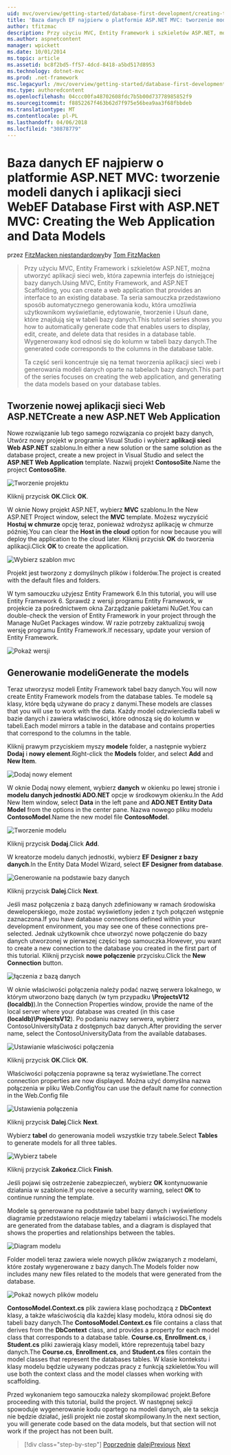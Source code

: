 ```yaml
---
uid: mvc/overview/getting-started/database-first-development/creating-the-web-application
title: 'Baza danych EF najpierw o platformie ASP.NET MVC: tworzenie modeli danych i aplikacji sieci Web | Dokumentacja firmy Microsoft'
author: tfitzmac
description: Przy użyciu MVC, Entity Framework i szkieletów ASP.NET, można utworzyć aplikacji sieci web, która zapewnia interfejs do istniejącej bazy danych. Ten samouczek seri...
ms.author: aspnetcontent
manager: wpickett
ms.date: 10/01/2014
ms.topic: article
ms.assetid: bc8f2bd5-ff57-4dcd-8418-a5bd517d8953
ms.technology: dotnet-mvc
ms.prod: .net-framework
msc.legacyurl: /mvc/overview/getting-started/database-first-development/creating-the-web-application
msc.type: authoredcontent
ms.openlocfilehash: 04ccc00fa48702608fdc7b5b00d73778985852f9
ms.sourcegitcommit: f8852267f463b62d7f975e56bea9aa3f68fbbdeb
ms.translationtype: MT
ms.contentlocale: pl-PL
ms.lasthandoff: 04/06/2018
ms.locfileid: "30878779"
---
```

<a name="ef-database-first-with-aspnet-mvc-creating-the-web-application-and-data-models"></a><span data-ttu-id="903d8-104">Baza danych EF najpierw o platformie ASP.NET MVC: tworzenie modeli danych i aplikacji sieci Web</span><span class="sxs-lookup"><span data-stu-id="903d8-104">EF Database First with ASP.NET MVC: Creating the Web Application and Data Models</span></span>
====================
<span data-ttu-id="903d8-105">przez [FitzMacken niestandardowy](https://github.com/tfitzmac)</span><span class="sxs-lookup"><span data-stu-id="903d8-105">by [Tom FitzMacken](https://github.com/tfitzmac)</span></span>

> <span data-ttu-id="903d8-106">Przy użyciu MVC, Entity Framework i szkieletów ASP.NET, można utworzyć aplikacji sieci web, która zapewnia interfejs do istniejącej bazy danych.</span><span class="sxs-lookup"><span data-stu-id="903d8-106">Using MVC, Entity Framework, and ASP.NET Scaffolding, you can create a web application that provides an interface to an existing database.</span></span> <span data-ttu-id="903d8-107">Ta seria samouczka przedstawiono sposób automatycznego generowania kodu, która umożliwia użytkownikom wyświetlanie, edytowanie, tworzenie i Usuń dane, które znajdują się w tabeli bazy danych.</span><span class="sxs-lookup"><span data-stu-id="903d8-107">This tutorial series shows you how to automatically generate code that enables users to display, edit, create, and delete data that resides in a database table.</span></span> <span data-ttu-id="903d8-108">Wygenerowany kod odnosi się do kolumn w tabeli bazy danych.</span><span class="sxs-lookup"><span data-stu-id="903d8-108">The generated code corresponds to the columns in the database table.</span></span>
> 
> <span data-ttu-id="903d8-109">Ta część serii koncentruje się na temat tworzenia aplikacji sieci web i generowania modeli danych oparte na tabelach bazy danych.</span><span class="sxs-lookup"><span data-stu-id="903d8-109">This part of the series focuses on creating the web application, and generating the data models based on your database tables.</span></span>


## <a name="create-a-new-aspnet-web-application"></a><span data-ttu-id="903d8-110">Tworzenie nowej aplikacji sieci Web ASP.NET</span><span class="sxs-lookup"><span data-stu-id="903d8-110">Create a new ASP.NET Web Application</span></span>

<span data-ttu-id="903d8-111">Nowe rozwiązanie lub tego samego rozwiązania co projekt bazy danych, Utwórz nowy projekt w programie Visual Studio i wybierz **aplikacji sieci Web ASP.NET** szablonu.</span><span class="sxs-lookup"><span data-stu-id="903d8-111">In either a new solution or the same solution as the database project, create a new project in Visual Studio and select the **ASP.NET Web Application** template.</span></span> <span data-ttu-id="903d8-112">Nazwij projekt **ContosoSite**.</span><span class="sxs-lookup"><span data-stu-id="903d8-112">Name the project **ContosoSite**.</span></span>

![Tworzenie projektu](creating-the-web-application/_static/image1.png)

<span data-ttu-id="903d8-114">Kliknij przycisk **OK**.</span><span class="sxs-lookup"><span data-stu-id="903d8-114">Click **OK**.</span></span>

<span data-ttu-id="903d8-115">W oknie Nowy projekt ASP.NET, wybierz **MVC** szablonu.</span><span class="sxs-lookup"><span data-stu-id="903d8-115">In the New ASP.NET Project window, select the **MVC** template.</span></span> <span data-ttu-id="903d8-116">Możesz wyczyścić **Hostuj w chmurze** opcję teraz, ponieważ wdrożysz aplikację w chmurze później.</span><span class="sxs-lookup"><span data-stu-id="903d8-116">You can clear the **Host in the cloud** option for now because you will deploy the application to the cloud later.</span></span> <span data-ttu-id="903d8-117">Kliknij przycisk **OK** do tworzenia aplikacji.</span><span class="sxs-lookup"><span data-stu-id="903d8-117">Click **OK** to create the application.</span></span>

![Wybierz szablon mvc](creating-the-web-application/_static/image2.png)

<span data-ttu-id="903d8-119">Projekt jest tworzony z domyślnych plików i folderów.</span><span class="sxs-lookup"><span data-stu-id="903d8-119">The project is created with the default files and folders.</span></span>

<span data-ttu-id="903d8-120">W tym samouczku użyjesz Entity Framework 6.</span><span class="sxs-lookup"><span data-stu-id="903d8-120">In this tutorial, you will use Entity Framework 6.</span></span> <span data-ttu-id="903d8-121">Sprawdź z wersji programu Entity Framework, w projekcie za pośrednictwem okna Zarządzanie pakietami NuGet.</span><span class="sxs-lookup"><span data-stu-id="903d8-121">You can double-check the version of Entity Framework in your project through the Manage NuGet Packages window.</span></span> <span data-ttu-id="903d8-122">W razie potrzeby zaktualizuj swoją wersję programu Entity Framework.</span><span class="sxs-lookup"><span data-stu-id="903d8-122">If necessary, update your version of Entity Framework.</span></span>

![Pokaż wersji](creating-the-web-application/_static/image3.png)

## <a name="generate-the-models"></a><span data-ttu-id="903d8-124">Generowanie modeli</span><span class="sxs-lookup"><span data-stu-id="903d8-124">Generate the models</span></span>

<span data-ttu-id="903d8-125">Teraz utworzysz modeli Entity Framework tabel bazy danych.</span><span class="sxs-lookup"><span data-stu-id="903d8-125">You will now create Entity Framework models from the database tables.</span></span> <span data-ttu-id="903d8-126">Te modele są klasy, które będą używane do pracy z danymi.</span><span class="sxs-lookup"><span data-stu-id="903d8-126">These models are classes that you will use to work with the data.</span></span> <span data-ttu-id="903d8-127">Każdy model odzwierciedla tabeli w bazie danych i zawiera właściwości, które odnoszą się do kolumn w tabeli.</span><span class="sxs-lookup"><span data-stu-id="903d8-127">Each model mirrors a table in the database and contains properties that correspond to the columns in the table.</span></span>

<span data-ttu-id="903d8-128">Kliknij prawym przyciskiem myszy **modele** folder, a następnie wybierz **Dodaj** i **nowy element**.</span><span class="sxs-lookup"><span data-stu-id="903d8-128">Right-click the **Models** folder, and select **Add** and **New Item**.</span></span>

![Dodaj nowy element](creating-the-web-application/_static/image4.png)

<span data-ttu-id="903d8-130">W oknie Dodaj nowy element, wybierz **danych** w okienku po lewej stronie i **modelu danych jednostki ADO.NET** opcje w środkowym okienku.</span><span class="sxs-lookup"><span data-stu-id="903d8-130">In the Add New Item window, select **Data** in the left pane and **ADO.NET Entity Data Model** from the options in the center pane.</span></span> <span data-ttu-id="903d8-131">Nazwa nowego pliku modelu **ContosoModel**.</span><span class="sxs-lookup"><span data-stu-id="903d8-131">Name the new model file **ContosoModel**.</span></span>

![Tworzenie modelu](creating-the-web-application/_static/image5.png)

<span data-ttu-id="903d8-133">Kliknij przycisk **Dodaj**.</span><span class="sxs-lookup"><span data-stu-id="903d8-133">Click **Add**.</span></span>

<span data-ttu-id="903d8-134">W kreatorze modelu danych jednostki, wybierz **EF Designer z bazy danych**.</span><span class="sxs-lookup"><span data-stu-id="903d8-134">In the Entity Data Model Wizard, select **EF Designer from database**.</span></span>

![Generowanie na podstawie bazy danych](creating-the-web-application/_static/image6.png)

<span data-ttu-id="903d8-136">Kliknij przycisk **Dalej**.</span><span class="sxs-lookup"><span data-stu-id="903d8-136">Click **Next**.</span></span>

<span data-ttu-id="903d8-137">Jeśli masz połączenia z bazą danych zdefiniowany w ramach środowiska deweloperskiego, może zostać wyświetlony jeden z tych połączeń wstępnie zaznaczona.</span><span class="sxs-lookup"><span data-stu-id="903d8-137">If you have database connections defined within your development environment, you may see one of these connections pre-selected.</span></span> <span data-ttu-id="903d8-138">Jednak użytkownik chce utworzyć nowe połączenie do bazy danych utworzonej w pierwszej części tego samouczka.</span><span class="sxs-lookup"><span data-stu-id="903d8-138">However, you want to create a new connection to the database you created in the first part of this tutorial.</span></span> <span data-ttu-id="903d8-139">Kliknij przycisk **nowe połączenie** przycisku.</span><span class="sxs-lookup"><span data-stu-id="903d8-139">Click the **New Connection** button.</span></span>

![łączenia z bazą danych](creating-the-web-application/_static/image7.png)

<span data-ttu-id="903d8-141">W oknie właściwości połączenia należy podać nazwę serwera lokalnego, w którym utworzono bazę danych (w tym przypadku **\ProjectsV12 (localdb)**).</span><span class="sxs-lookup"><span data-stu-id="903d8-141">In the Connection Properties window, provide the name of the local server where your database was created (in this case **(localdb)\ProjectsV12**).</span></span> <span data-ttu-id="903d8-142">Po podaniu nazwy serwera, wybierz ContosoUniversityData z dostępnych baz danych.</span><span class="sxs-lookup"><span data-stu-id="903d8-142">After providing the server name, select the ContosoUniversityData from the available databases.</span></span>

![Ustawianie właściwości połączenia](creating-the-web-application/_static/image8.png)

<span data-ttu-id="903d8-144">Kliknij przycisk **OK**.</span><span class="sxs-lookup"><span data-stu-id="903d8-144">Click **OK**.</span></span>

<span data-ttu-id="903d8-145">Właściwości połączenia poprawne są teraz wyświetlane.</span><span class="sxs-lookup"><span data-stu-id="903d8-145">The correct connection properties are now displayed.</span></span> <span data-ttu-id="903d8-146">Można użyć domyślna nazwa połączenia w pliku Web.Config</span><span class="sxs-lookup"><span data-stu-id="903d8-146">You can use the default name for connection in the Web.Config file</span></span>

![Ustawienia połączenia](creating-the-web-application/_static/image9.png)

<span data-ttu-id="903d8-148">Kliknij przycisk **Dalej**.</span><span class="sxs-lookup"><span data-stu-id="903d8-148">Click **Next**.</span></span>

<span data-ttu-id="903d8-149">Wybierz **tabel** do generowania modeli wszystkie trzy tabele.</span><span class="sxs-lookup"><span data-stu-id="903d8-149">Select **Tables** to generate models for all three tables.</span></span>

![Wybierz tabele](creating-the-web-application/_static/image10.png)

<span data-ttu-id="903d8-151">Kliknij przycisk **Zakończ**.</span><span class="sxs-lookup"><span data-stu-id="903d8-151">Click **Finish**.</span></span>

<span data-ttu-id="903d8-152">Jeśli pojawi się ostrzeżenie zabezpieczeń, wybierz **OK** kontynuowanie działania w szablonie.</span><span class="sxs-lookup"><span data-stu-id="903d8-152">If you receive a security warning, select **OK** to continue running the template.</span></span>

<span data-ttu-id="903d8-153">Modele są generowane na podstawie tabel bazy danych i wyświetlony diagramie przedstawiono relacje między tabelami i właściwości.</span><span class="sxs-lookup"><span data-stu-id="903d8-153">The models are generated from the database tables, and a diagram is displayed that shows the properties and relationships between the tables.</span></span>

![Diagram modelu](creating-the-web-application/_static/image11.png)

<span data-ttu-id="903d8-155">Folder modeli teraz zawiera wiele nowych plików związanych z modelami, które zostały wygenerowane z bazy danych.</span><span class="sxs-lookup"><span data-stu-id="903d8-155">The Models folder now includes many new files related to the models that were generated from the database.</span></span>

![Pokaż nowych plików modelu](creating-the-web-application/_static/image12.png)

<span data-ttu-id="903d8-157">**ContosoModel.Context.cs** plik zawiera klasę pochodzącą z **DbContext** klasy, a także właściwością dla każdej klasy modelu, która odnosi się do tabeli bazy danych.</span><span class="sxs-lookup"><span data-stu-id="903d8-157">The **ContosoModel.Context.cs** file contains a class that derives from the **DbContext** class, and provides a property for each model class that corresponds to a database table.</span></span> <span data-ttu-id="903d8-158">**Course.cs**, **Enrollment.cs**, i **Student.cs** pliki zawierają klasy modeli, które reprezentują tabel bazy danych.</span><span class="sxs-lookup"><span data-stu-id="903d8-158">The **Course.cs**, **Enrollment.cs**, and **Student.cs** files contain the model classes that represent the databases tables.</span></span> <span data-ttu-id="903d8-159">W klasie kontekstu i klasy modelu będzie używany podczas pracy z funkcją szkieletów.</span><span class="sxs-lookup"><span data-stu-id="903d8-159">You will use both the context class and the model classes when working with scaffolding.</span></span>

<span data-ttu-id="903d8-160">Przed wykonaniem tego samouczka należy skompilować projekt.</span><span class="sxs-lookup"><span data-stu-id="903d8-160">Before proceeding with this tutorial, build the project.</span></span> <span data-ttu-id="903d8-161">W następnej sekcji spowoduje wygenerowanie kodu opartego na modeli danych, ale ta sekcja nie będzie działać, jeśli projekt nie został skompilowany.</span><span class="sxs-lookup"><span data-stu-id="903d8-161">In the next section, you will generate code based on the data models, but that section will not work if the project has not been built.</span></span>

> [!div class="step-by-step"]
> <span data-ttu-id="903d8-162">[Poprzednie](setting-up-database.md)
> [dalej](generating-views.md)</span><span class="sxs-lookup"><span data-stu-id="903d8-162">[Previous](setting-up-database.md)
[Next](generating-views.md)</span></span>
